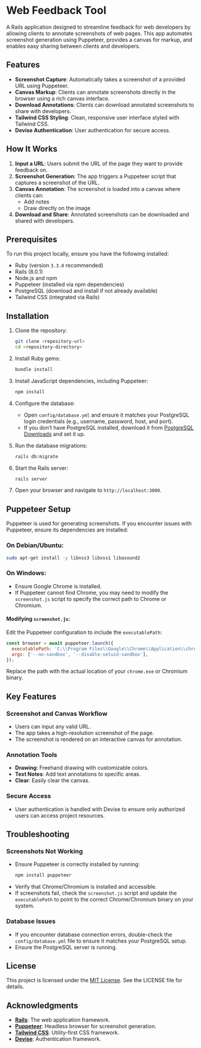 # Web Feedback Tool

A Rails application designed to streamline feedback for web developers by allowing clients to annotate screenshots of web pages. This app automates screenshot generation using Puppeteer, provides a canvas for markup, and enables easy sharing between clients and developers.

## Features

- **Screenshot Capture**: Automatically takes a screenshot of a provided URL using Puppeteer.
- **Canvas Markup**: Clients can annotate screenshots directly in the browser using a rich canvas interface.
- **Download Annotations**: Clients can download annotated screenshots to share with developers.
- **Tailwind CSS Styling**: Clean, responsive user interface styled with Tailwind CSS.
- **Devise Authentication**: User authentication for secure access.

## How It Works

1. **Input a URL**: Users submit the URL of the page they want to provide feedback on.
2. **Screenshot Generation**: The app triggers a Puppeteer script that captures a screenshot of the URL.
3. **Canvas Annotation**: The screenshot is loaded into a canvas where clients can:
   - Add notes
   - Draw directly on the image
4. **Download and Share**: Annotated screenshots can be downloaded and shared with developers.

## Prerequisites

To run this project locally, ensure you have the following installed:

- Ruby (version `3.3.0` recommended)
- Rails (8.0.1)
- Node.js and npm
- Puppeteer (installed via npm dependencies)
- PostgreSQL (download and install if not already available)
- Tailwind CSS (integrated via Rails)

## Installation

1. Clone the repository:

   ```bash
   git clone <repository-url>
   cd <repository-directory>
   ```

2. Install Ruby gems:

   ```bash
   bundle install
   ```

3. Install JavaScript dependencies, including Puppeteer:

   ```bash
   npm install
   ```

4. Configure the database:
   - Open `config/database.yml` and ensure it matches your PostgreSQL login credentials (e.g., username, password, host, and port).
   - If you don’t have PostgreSQL installed, download it from [PostgreSQL Downloads](https://www.postgresql.org/download/) and set it up.

5. Run the database migrations:

   ```bash
   rails db:migrate
   ```

6. Start the Rails server:

   ```bash
   rails server
   ```

7. Open your browser and navigate to `http://localhost:3000`.

## Puppeteer Setup

Puppeteer is used for generating screenshots. If you encounter issues with Puppeteer, ensure its dependencies are installed:

### On Debian/Ubuntu:
```bash
sudo apt-get install -y libnss3 libxss1 libasound2
```

### On Windows:
- Ensure Google Chrome is installed.
- If Puppeteer cannot find Chrome, you may need to modify the `screenshot.js` script to specify the correct path to Chrome or Chromium.

#### Modifying `screenshot.js`:
Edit the Puppeteer configuration to include the `executablePath`:
```javascript
const browser = await puppeteer.launch({
  executablePath: 'C:\\Program Files\\Google\\Chrome\\Application\\chrome.exe', // Replace with your Chrome/Chromium path
  args: ['--no-sandbox', '--disable-setuid-sandbox'],
});
```
Replace the path with the actual location of your `chrome.exe` or Chromium binary.

## Key Features

### Screenshot and Canvas Workflow
- Users can input any valid URL.
- The app takes a high-resolution screenshot of the page.
- The screenshot is rendered on an interactive canvas for annotation.

### Annotation Tools
- **Drawing**: Freehand drawing with customizable colors.
- **Text Notes**: Add text annotations to specific areas.
- **Clear**: Easily clear the canvas.

### Secure Access
- User authentication is handled with Devise to ensure only authorized users can access project resources.

## Troubleshooting

### Screenshots Not Working
- Ensure Puppeteer is correctly installed by running:
  ```bash
  npm install puppeteer
  ```
- Verify that Chrome/Chromium is installed and accessible.
- If screenshots fail, check the `screenshot.js` script and update the `executablePath` to point to the correct Chrome/Chromium binary on your system.

### Database Issues
- If you encounter database connection errors, double-check the `config/database.yml` file to ensure it matches your PostgreSQL setup.
- Ensure the PostgreSQL server is running.

## License

This project is licensed under the [MIT License](https://opensource.org/licenses/MIT). See the LICENSE file for details.

## Acknowledgments

- **[Rails](https://rubyonrails.org/)**: The web application framework.
- **[Puppeteer](https://pptr.dev/)**: Headless browser for screenshot generation.
- **[Tailwind CSS](https://tailwindcss.com/)**: Utility-first CSS framework.
- **[Devise](https://github.com/heartcombo/devise)**: Authentication framework.

